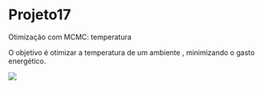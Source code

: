 # Projeto17
Otimização com MCMC: temperatura

O objetivo é otimizar a temperatura de um ambiente , minimizando o gasto energético.

![](https://github.com/rodfloripa/Projeto17/new/master/thermo.png?)
